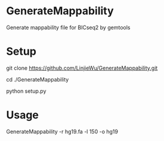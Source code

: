 # GenerateMappability
Generate mappability file for BICseq2 by gemtools

# Setup
git clone https://github.com/LinjieWu/GenerateMappability.git

cd ./GenerateMappability

python setup.py

# Usage

GenerateMappability -r hg19.fa -l 150 -o hg19

